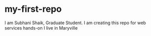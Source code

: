 # my-first-repo
I am Subhani Shaik, Graduate Student. I am creating this repo for web services hands-on
I live in Maryville